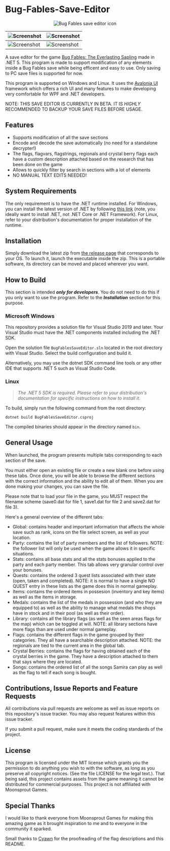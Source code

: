 # Bug-Fables-Save-Editor

<p align="center">
  <img src="https://raw.githubusercontent.com/aldelaro5/Bug-Fables-Save-Editor/main/BugFablesSaveEditor/BugFablesSaveEditor.Core/Assets/icon.png"  alt="Bug Fables save editor icon"/>
</p>

| ![Screenshot](https://raw.githubusercontent.com/aldelaro5/Bug-Fables-Save-Editor/main/Docs/global.png) | ![Screenshot](https://raw.githubusercontent.com/aldelaro5/Bug-Fables-Save-Editor/main/Docs/items.png)   |
|--------------------------------------------------------------------------------------------------------|---------------------------------------------------------------------------------------------------------|
| ![Screenshot](https://raw.githubusercontent.com/aldelaro5/Bug-Fables-Save-Editor/main/Docs/stats.png)  | ![Screenshot](https://raw.githubusercontent.com/aldelaro5/Bug-Fables-Save-Editor/main/Docs/library.png) |

A save editor for the
game [Bug Fables: The Everlasting Sapling](https://store.steampowered.com/app/1082710/Bug_Fables_The_Everlasting_Sapling/)
made in .NET 5. This program is made to support modification of any elements inside a Bug Fables
save while being efficent and easy to use. Only saving to PC save files is supported for now.

This program is supported on Windows and Linux. It uses the [Avalonia UI](http://avaloniaui.net/)
framework which offers a rich UI and many features to make developing very comfortable for WPF and
.NET developers.

NOTE: THIS SAVE EDITOR IS CURRENTLY IN BETA. IT IS _HIGHLY_ RECOMMENDED TO BACKUP YOUR SAVE FILES
BEFORE USAGE.

## Features

- Supports modification of all the save sections
- Encode and decode the save automatically (no need for a standalone decrypter!)
- The flags, flagvars, flagstrings, regionals and crystal berry flags each have a custom description
  attached based on the research that has been done on the game
- Allows to quickly filter by search in sections with a lot of elements
- NO MANUAL TEXT EDITS NEEDED!

## System Requirements

The only requirement is to have the .NET runtime installed. For Windows, you can install the latest
version of .NET by following [this link](https://dotnet.microsoft.com/download) (note, you ideally
want to install .NET, not .NET Core or .NET Framework). For Linux, refer to your distribution's
documentation for proper installation of the runtime.

## Installation

Simply download the latest zip
from [the release page](https://github.com/aldelaro5/Bug-Fables-Save-Editor/releases) that
corresponds to your OS. To launch it, launch the executable inside the zip. This is a portable
software, its directory can be moved and placed wherever you want.

## How to Build

This section is intended ***only for developers***. You do not need to do this if you only want to
use the program. Refer to the ***Installation*** section for this purpose.

### Microsoft Windows

This repository provides a solution file for Visual Studio 2019 and later. Your Visual Studio must
have the .NET components installed including the .NET SDK.

Open the solution file `BugFablesSaveEditor.sln` located in the root directory with Visual Studio.
Select the build configuration and build it.

Alternatively, you may use the dotnet SDK command line tools or any other IDE that supports .NET 5
such as Visual Studio Code.

### Linux

> _The .NET 5 SDK is required. Please refer to your distribution's documentation for specific
instructions on how to install it._

To build, simply run the following command from the root directory:

	dotnet build BugFablesSaveEditor.csproj

The compiled binaries should appear in the directory named `bin`.

## General Usage

When launched, the program presents multiple tabs corresponding to each section of the save.

You must either open an existing file or create a new blank one before using these tabs. Once done,
you will be able to browse the different sections with the correct information and the ability to
edit all of them. When you are done making your changes, you can save the file.

Please note that to load your file in the game, you MUST respect the filename scheme (save0.dat for
file 1, save1.dat for file 2 and save2.dat for file 3).

Here's a general overview of the different tabs:

- Global: contains header and important information that affects the whole save such as rank, icons
  on the file select screen, as well as your location.
- Party: contains the list of party members and the list of followers. NOTE: the follower list will
  only be used when the game allows it in specific situations.
- Stats: contains all base stats and all the stats bonuses applied to the party and each party
  member. This tab allows very granular control over your bonuses.
- Quests: contains the ordered 3 quest lists associated with their state (open, taken and
  completed). NOTE: it is normal to have a single NO QUEST entry in these lists as the game does
  this in normal gameplay.
- Items: contains the ordered items in possesion (inventory and key items) as well as the items in
  storage.
- Medals: contains the list of the medals in possession (and who they are equipped to) as well as
  the ability to manage what medals the shops have in stock and in their pool (as well as their
  order).
- Library: contains all the library flags (as well as the seen areas flags for the map) which can be
  toggled at will. NOTE: all library sections have more flags than are used under normal gameplay.
- Flags: contains the different flags in the game grouped by their categories. They all have a
  searchable description attached. NOTE: the regionals are tied to the current area in the global
  tab.
- Crystal Berries: contains the flags for having obtained each of the crystal berries in the game.
  They have a description attached to them that says where they are located.
- Songs: contains the ordered list of all the songs Samira can play as well as the flag to tell if
  each song is bought.

## Contributions, Issue Reports and Feature Requests

All contributions via pull requests are welcome as well as issue reports on this repository's issue
tracker. You may also request features within this issue tracker.

If you submit a pull request, make sure it meets the coding standards of the project.

## License

This program is licensed under the MIT license which grants you the permission to do anything you
wish to with the software, as long as you preserve all copyright notices. (See the file LICENSE for
the legal text.). That being said, this project contains assets from the game meaning it cannot be
distributed for commercial purposes. This project is not affiliated with Moonsprout Games.

## Special Thanks

I would like to thank everyone from Moonsprout Games for making this amazing game as it brought
inspiration to me and to everyone in the community it sparked.

Small thanks to [Cyawn](https://github.com/Cyan627) for the proofreading of the flag descriptions
and this README.
